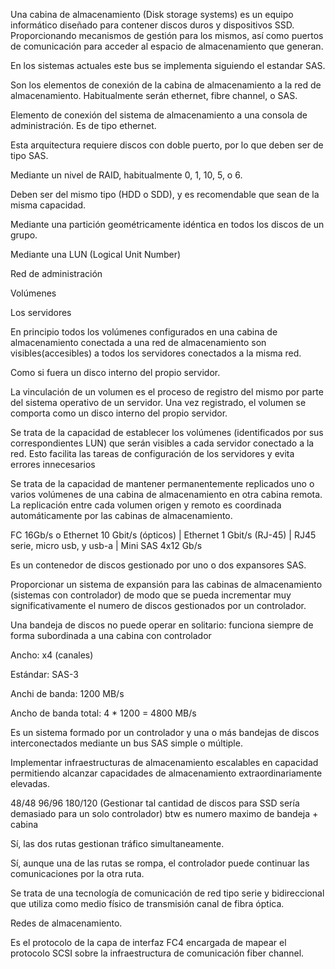 Una cabina de almacenamiento (Disk storage systems) es un equipo informático diseñado para contener discos duros y dispositivos SSD. Proporcionando mecanismos de gestión para los mismos, así como puertos de comunicación para acceder al espacio de almacenamiento que generan.

En los sistemas actuales este bus se implementa siguiendo el estandar SAS.

Son los elementos de conexión de la cabina de almacenamiento a la red de almacenamiento. Habitualmente serán ethernet, fibre channel, o SAS.

Elemento de conexión del sistema de almacenamiento a una consola de administración. Es de tipo ethernet.

Esta arquitectura requiere discos con doble puerto, por lo que deben ser de tipo SAS.

Mediante un nivel de RAID, habitualmente 0, 1, 10, 5, o 6.

Deben ser del mismo tipo (HDD o SDD), y es recomendable que sean de la misma capacidad.

Mediante una partición geométricamente idéntica en todos los discos de un grupo.

Mediante una LUN (Logical Unit Number)

Red de administración

Volúmenes

Los servidores

En principio todos los volúmenes configurados en una cabina de almacenamiento conectada a una red de almacenamiento son visibles(accesibles) a todos los servidores conectados a la misma red.

Como si fuera un disco interno del propio servidor.

La vinculación de un volumen es el proceso de registro del mismo por parte del sistema operativo de un servidor. Una vez registrado, el volumen se comporta como un disco interno del propio servidor.

Se trata de la capacidad de establecer los volúmenes (identificados por sus correspondientes LUN) que serán visibles a cada servidor conectado a la red. Esto facilita las tareas de configuración de los servidores  y evita errores innecesarios 

Se trata de la capacidad de mantener permanentemente replicados uno o varios volúmenes de una cabina de almacenamiento en otra cabina remota. La replicación entre cada volumen origen y remoto es coordinada automáticamente por las cabinas de almacenamiento.

FC 16Gb/s o Ethernet 10 Gbit/s (ópticos) | Ethernet 1 Gbit/s (RJ-45) | RJ45 serie, micro usb, y usb-a | Mini SAS 4x12 Gb/s

Es un contenedor de discos gestionado por uno o dos expansores SAS.

Proporcionar un sistema de expansión para las cabinas de almacenamiento (sistemas con controlador) de modo que se pueda incrementar muy significativamente el numero de discos gestionados por un controlador.

Una bandeja de discos no puede operar en solitario: funciona siempre de forma subordinada a una cabina con controlador

Ancho: x4 (canales)

Estándar: SAS-3

Anchi de banda: 1200 MB/s

Ancho de banda total: 4 * 1200 = 4800 MB/s

Es un sistema formado por un controlador y una o más bandejas de discos interconectados mediante un bus SAS simple o múltiple.

Implementar infraestructuras de almacenamiento escalables en capacidad permitiendo alcanzar capacidades de almacenamiento extraordinariamente elevadas.

48/48 96/96 180/120 (Gestionar tal cantidad de discos para SSD sería demasiado para un solo controlador) btw es numero maximo de bandeja + cabina

Sí, las dos rutas gestionan tráfico simultaneamente.

Sí, aunque una de las rutas se rompa, el controlador puede continuar las comunicaciones por la otra ruta.

Se trata de una tecnología de comunicación de red tipo serie y bidireccional que utiliza como medio físico de transmisión canal de fibra óptica.

Redes de almacenamiento.

Es el protocolo de la capa de interfaz FC4 encargada de mapear el protocolo SCSI sobre la infraestructura de comunicación fiber channel.

